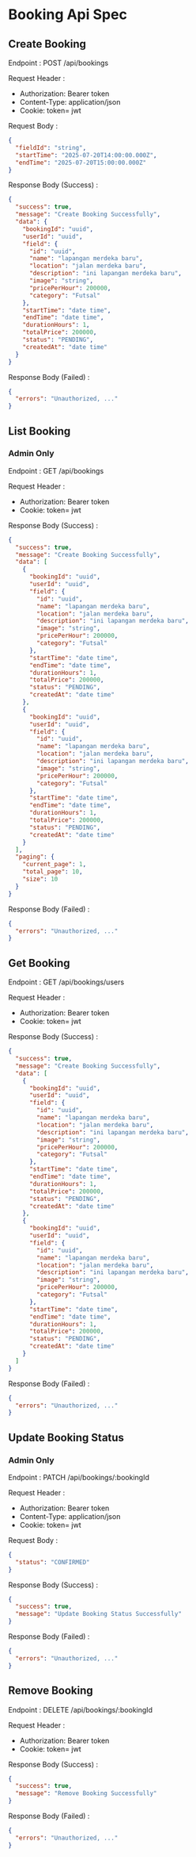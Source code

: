 # Booking Api Spec

## Create Booking

Endpoint : POST /api/bookings

Request Header :

- Authorization: Bearer token
- Content-Type: application/json
- Cookie: token= jwt

Request Body :

```json
{
  "fieldId": "string",
  "startTime": "2025-07-20T14:00:00.000Z",
  "endTime": "2025-07-20T15:00:00.000Z"
}
```

Response Body (Success) :

```json
{
  "success": true,
  "message": "Create Booking Successfully",
  "data": {
    "bookingId": "uuid",
    "userId": "uuid",
    "field": {
      "id": "uuid",
      "name": "lapangan merdeka baru",
      "location": "jalan merdeka baru",
      "description": "ini lapangan merdeka baru",
      "image": "string",
      "pricePerHour": 200000,
      "category": "Futsal"
    },
    "startTime": "date time",
    "endTime": "date time",
    "durationHours": 1,
    "totalPrice": 200000,
    "status": "PENDING",
    "createdAt": "date time"
  }
}
```

Response Body (Failed) :

```json
{
  "errors": "Unauthorized, ..."
}
```

## List Booking

### Admin Only

Endpoint : GET /api/bookings

Request Header :

- Authorization: Bearer token
- Cookie: token= jwt

Response Body (Success) :

```json
{
  "success": true,
  "message": "Create Booking Successfully",
  "data": [
    {
      "bookingId": "uuid",
      "userId": "uuid",
      "field": {
        "id": "uuid",
        "name": "lapangan merdeka baru",
        "location": "jalan merdeka baru",
        "description": "ini lapangan merdeka baru",
        "image": "string",
        "pricePerHour": 200000,
        "category": "Futsal"
      },
      "startTime": "date time",
      "endTime": "date time",
      "durationHours": 1,
      "totalPrice": 200000,
      "status": "PENDING",
      "createdAt": "date time"
    },
    {
      "bookingId": "uuid",
      "userId": "uuid",
      "field": {
        "id": "uuid",
        "name": "lapangan merdeka baru",
        "location": "jalan merdeka baru",
        "description": "ini lapangan merdeka baru",
        "image": "string",
        "pricePerHour": 200000,
        "category": "Futsal"
      },
      "startTime": "date time",
      "endTime": "date time",
      "durationHours": 1,
      "totalPrice": 200000,
      "status": "PENDING",
      "createdAt": "date time"
    }
  ],
  "paging": {
    "current_page": 1,
    "total_page": 10,
    "size": 10
  }
}
```

Response Body (Failed) :

```json
{
  "errors": "Unauthorized, ..."
}
```

## Get Booking

Endpoint : GET /api/bookings/users

Request Header :

- Authorization: Bearer token
- Cookie: token= jwt

Response Body (Success) :

```json
{
  "success": true,
  "message": "Create Booking Successfully",
  "data": [
    {
      "bookingId": "uuid",
      "userId": "uuid",
      "field": {
        "id": "uuid",
        "name": "lapangan merdeka baru",
        "location": "jalan merdeka baru",
        "description": "ini lapangan merdeka baru",
        "image": "string",
        "pricePerHour": 200000,
        "category": "Futsal"
      },
      "startTime": "date time",
      "endTime": "date time",
      "durationHours": 1,
      "totalPrice": 200000,
      "status": "PENDING",
      "createdAt": "date time"
    },
    {
      "bookingId": "uuid",
      "userId": "uuid",
      "field": {
        "id": "uuid",
        "name": "lapangan merdeka baru",
        "location": "jalan merdeka baru",
        "description": "ini lapangan merdeka baru",
        "image": "string",
        "pricePerHour": 200000,
        "category": "Futsal"
      },
      "startTime": "date time",
      "endTime": "date time",
      "durationHours": 1,
      "totalPrice": 200000,
      "status": "PENDING",
      "createdAt": "date time"
    }
  ]
}
```

Response Body (Failed) :

```json
{
  "errors": "Unauthorized, ..."
}
```

## Update Booking Status

### Admin Only

Endpoint : PATCH /api/bookings/:bookingId

Request Header :

- Authorization: Bearer token
- Content-Type: application/json
- Cookie: token= jwt

Request Body :

```json
{
  "status": "CONFIRMED"
}
```

Response Body (Success) :

```json
{
  "success": true,
  "message": "Update Booking Status Successfully"
}
```

Response Body (Failed) :

```json
{
  "errors": "Unauthorized, ..."
}
```

## Remove Booking

Endpoint : DELETE /api/bookings/:bookingId

Request Header :

- Authorization: Bearer token
- Cookie: token= jwt

Response Body (Success) :

```json
{
  "success": true,
  "message": "Remove Booking Successfully"
}
```

Response Body (Failed) :

```json
{
  "errors": "Unauthorized, ..."
}
```
